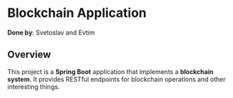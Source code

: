 # Blockchain Application

**Done by**: Svetoslav and Evtim

## Overview

This project is a **Spring Boot** application that implements a **blockchain system**. It provides RESTful endpoints for blockchain operations and other interesting things.
